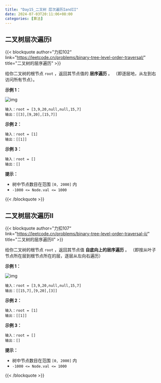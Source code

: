 ```yaml
---
title: "Day15_二叉树 层次遍历IandII"
date: 2024-07-03T20:11:06+08:00
categories: [算法]
---
```


## 二叉树层次遍历I

{{< blockquote author="力扣102“ link="https://leetcode.cn/problems/binary-tree-level-order-traversal/" title="二叉树的层序遍历" >}}

给你二叉树的根节点 `root` ，返回其节点值的 **层序遍历** 。 （即逐层地，从左到右访问所有节点）。

**示例 1：**

![img](https://obsdian-1304266993.cos.ap-chongqing.myqcloud.com/typora/tree1.jpg)

```
输入：root = [3,9,20,null,null,15,7]
输出：[[3],[9,20],[15,7]]
```

**示例 2：**

```
输入：root = [1]
输出：[[1]]
```

**示例 3：**

```
输入：root = []
输出：[]
```

 

**提示：**

- 树中节点数目在范围 `[0, 2000]` 内
- `-1000 <= Node.val <= 1000`

{{< /blockquote >}}



## 二叉树层次遍历II

{{< blockquote author="力扣107“ link="https://leetcode.cn/problems/binary-tree-level-order-traversal-ii/" title="二叉树的层序遍历II" >}}

给你二叉树的根节点 `root` ，返回其节点值 **自底向上的层序遍历** 。 （即按从叶子节点所在层到根节点所在的层，逐层从左向右遍历）

 

**示例 1：**

![img](https://assets.leetcode.com/uploads/2021/02/19/tree1.jpg)

```
输入：root = [3,9,20,null,null,15,7]
输出：[[15,7],[9,20],[3]]
```

**示例 2：**

```
输入：root = [1]
输出：[[1]]
```

**示例 3：**

```
输入：root = []
输出：[]
```

 

**提示：**

- 树中节点数目在范围 `[0, 2000]` 内
- `-1000 <= Node.val <= 1000`

{{< /blockquote >}}
